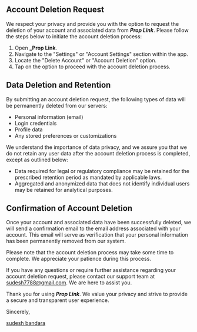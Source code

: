 ## **Account Deletion Request**

We respect your privacy and provide you with the option to request the deletion of your account and associated data from **_Prop Link_**. Please follow the steps below to initiate the account deletion process:

1. Open **_Prop Link**.
2. Navigate to the "Settings" or "Account Settings" section within the app.
3. Locate the "Delete Account" or "Account Deletion" option.
4. Tap on the option to proceed with the account deletion process.

## **Data Deletion and Retention**

By submitting an account deletion request, the following types of data will be permanently deleted from our servers:

- Personal information (email)
- Login credentials
- Profile data
- Any stored preferences or customizations

We understand the importance of data privacy, and we assure you that we do not retain any user data after the account deletion process is completed, except as outlined below:

- Data required for legal or regulatory compliance may be retained for the prescribed retention period as mandated by applicable laws.
- Aggregated and anonymized data that does not identify individual users may be retained for analytical purposes.

## **Confirmation of Account Deletion**

Once your account and associated data have been successfully deleted, we will send a confirmation email to the email address associated with your account. This email will serve as verification that your personal information has been permanently removed from our system.

Please note that the account deletion process may take some time to complete. We appreciate your patience during this process.

If you have any questions or require further assistance regarding your account deletion request, please contact our support team at sudesh7788@gmail.com. We are here to assist you.

Thank you for using **_Prop Link_**. We value your privacy and strive to provide a secure and transparent user experience.

Sincerely,

[sudesh bandara](https://sudeshnb.xyz)
